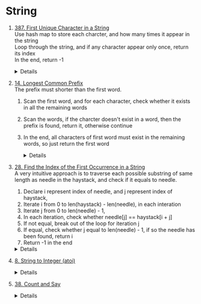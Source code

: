 # String
1. [387. First Unique Character in a String](https://leetcode.com/problems/first-unique-character-in-a-string)    
    Use hash map to store each charcter, and how many times it appear in the string  
    Loop through the string, and if any character appear only once, return its index  
    In the end, return -1  
    <details>
            
            ```python
            def firstUniqChar(self, s: str) -> int:
                counter = Counter(s)
                for i, ch in enumerate(s):
                    if counter[ch] == 1:
                        return i
                
                return -1
            ```
    </details>
        
1. [14. Longest Common Prefix](https://leetcode.com/problems/longest-common-prefix)  
    The prefix must shorter than the first word.   
    1. Scan the first word, and for each character, check whether it exists in all the remaining words
    1. Scan the words, if the charcter doesn't exist in a word, then the prefix is found, return it, otherwise continue
    1. In the end, all characters of first word must exist in the remaining words, so just return the first word   
        <details>
            
            ```python
                def longestCommonPrefix(self, strs: List[str]) -> str:
                    if not strs:
                        return ""
                        
                    result = []
                    firstStr = strs[0]
                    for i in range(len(firstStr)):
                        for j in range(1, len(strs)):
                            if i >= len(strs[j]) or strs[j][i] != firstStr[i]:
                                return firstStr[:i]
                        
                    return firstStr
            ```
        </details>

1. [28. Find the Index of the First Occurrence in a String](https://leetcode.com/problems/find-the-index-of-the-first-occurrence-in-a-string)  
    A very intuitive approach is to traverse each possible substring of same length as needle in the haystack, and check if it equals to needle.
    1. Declare i represent index of needle, and j represent index of haystack, 
    1. Iterate i from 0 to len(haystack) - len(needle), in each interation
    1. Iterate j from 0 to len(needle) - 1, 
    1. In each iteration, check whether needle[j] == haystack[i + j] 
    1. If not equal, break out of the loop for iteration j
    1. If equal, check whether j equal to len(needle) - 1, if so the needle has been found, return i
    1. Return -1 in the end
    <details>

      ```python
        def strStr(self, haystack: str, needle: str) -> int:
            for i in range(len(haystack) - len(needle) + 1):
               for j in range(len(needle)):
                    if haystack[i + j] != needle[j]:
                       break
                    
                    if j == len(needle) - 1:
                        return i
            return -1     
      ```
    </details>
1. [8. String to Integer (atoi)](https://leetcode.com/problems/string-to-integer-atoi)  
    <details>

      ```python
          def myAtoi(self, s: str) -> int:
              result = 0
              i = 0
              while i < len(s) and s[i] == " ":
                  i += 1
              
              sign = 1
              if i < len(s):
                  if s[i] == "-":
                      sign = -1
                      i += 1
                  elif s[i] == "+":
                      i += 1
              limit = 2 ** 31
              while i < len(s) and s[i].isnumeric():
                  result = result * 10 + (ord(s[i]) - ord("0"))
                  if result >= limit:
                      return limit - 1 if sign > 0 else -limit
                  i += 1
              
              return result * sign           
      ```
    </details>
1. [38. Count and Say](https://leetcode.com/problems/count-and-say)  
    <details>

      ```python
        def countAndSay(self, n: int) -> str:
            def count(s):
                count = 1
                currChar = s[0]
                result = []
                for i in range(1, len(s)):
                    ch = s[i]
                    if ch == currChar:
                        count += 1
                    else:
                        result.append(str(count) + currChar)
                        currChar = ch
                        count = 1
                result.append(str(count) + currChar)        
                return "".join(result)
                    
            result = "1"
            for i in range(2, n + 1):
                result = count(result)
            
            return result
         
      ```
    </details>
